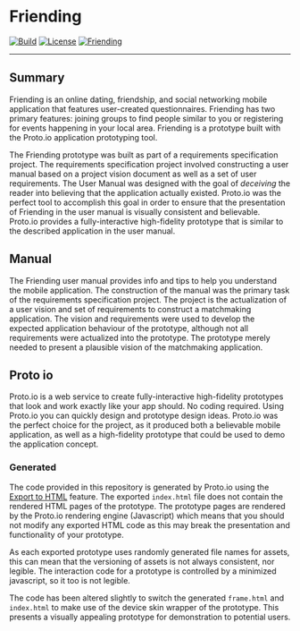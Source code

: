 # Friending
[![Build][build-badge]][build-link]
[![License][license-badge]][license-link]
[![Friending][friending-badge]][friending-link]

---

## Summary 

Friending is an online dating, friendship, and social networking mobile application that features user-created questionnaires. Friending has two primary features: joining groups to find people similar to you or registering for events happening in your local area.  Friending is a prototype built with the Proto.io application prototyping tool.

The Friending prototype was built as part of a requirements specification project.  The requirements specification project involved constructing a user manual based on a project vision document as well as a set of user requirements.  The User Manual was designed with the goal of _deceiving_ the reader into believing that the application actually existed.  Proto.io was the perfect tool to accomplish this goal in order to ensure that the presentation of Friending in the user manual is visually consistent and believable.  Proto.io provides a fully-interactive high-fidelity prototype that is similar to the described application in the user manual.

## Manual

The Friending user manual provides info and tips to help you understand the mobile application.  The construction of the manual was the primary task of the requirements specification project.  The project is the actualization of a user vision and set of requirements to construct a matchmaking application.  The vision and requirements were used to develop the expected application behaviour of the prototype, although not all requirements were actualized into the prototype.  The prototype merely needed to present a plausible vision of the matchmaking application.

## Proto io

Proto.io is a web service to create fully-interactive high-fidelity prototypes that look and work exactly like your app should. No coding required.  Using Proto.io you can quickly design and prototype design ideas.  Proto.io was the perfect choice for the project, as it produced both a believable mobile application, as well as a high-fidelity prototype that could be used to demo the application concept.

### Generated

The code provided in this repository is generated by Proto.io using the [Export to HTML](https://support.proto.io/hc/en-us/articles/220705787-Sharing-and-Collaboration-Exporting-and-downloading-offline) feature.  The exported `index.html` file does not contain the rendered HTML pages of the prototype. The prototype pages are rendered by the Proto.io rendering engine (Javascript) which means that you should not modify any exported HTML code as this may break the presentation and functionality of your prototype.

As each exported prototype uses randomly generated file names for assets, this can mean that the versioning of assets is not always consistent, nor legible.  The interaction code for a prototype is controlled by a minimized javascript, so it too is not legible.

The code has been altered slightly to switch the generated `frame.html` and `index.html` to make use of the device skin wrapper of the prototype.  This presents a visually appealing prototype for demonstration to potential users.

[build-badge]: https://gitlab.com/jrbeverly-friending/friending/badges/master/build.svg
[build-link]: https://gitlab.com/jrbeverly-friending/friending/commits/master

[license-badge]: https://img.shields.io/badge/license-MIT-blue.svg?maxAge=2592000
[license-link]: LICENSE

[friending-badge]: https://img.shields.io/badge/friending-view-blue.svg?maxAge=2592000
[friending-link]: https://jrbeverly-friending.gitlab.io/friending